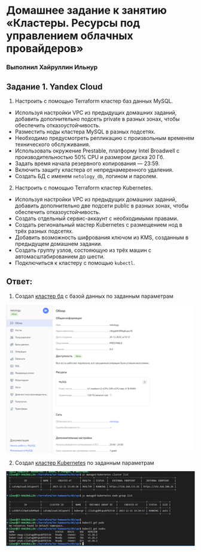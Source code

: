 # Домашнее задание к занятию «Кластеры. Ресурсы под управлением облачных провайдеров»  

### Выполнил Хайруллин Ильнур

## Задание 1. Yandex Cloud

1. Настроить с помощью Terraform кластер баз данных MySQL.

 - Используя настройки VPC из предыдущих домашних заданий, добавить дополнительно подсеть private в разных зонах, чтобы обеспечить отказоустойчивость. 
 - Разместить ноды кластера MySQL в разных подсетях.
 - Необходимо предусмотреть репликацию с произвольным временем технического обслуживания.
 - Использовать окружение Prestable, платформу Intel Broadwell с производительностью 50% CPU и размером диска 20 Гб.
 - Задать время начала резервного копирования — 23:59.
 - Включить защиту кластера от непреднамеренного удаления.
 - Создать БД с именем `netology_db`, логином и паролем.

2. Настроить с помощью Terraform кластер Kubernetes.

 - Используя настройки VPC из предыдущих домашних заданий, добавить дополнительно две подсети public в разных зонах, чтобы обеспечить отказоустойчивость.
 - Создать отдельный сервис-аккаунт с необходимыми правами. 
 - Создать региональный мастер Kubernetes с размещением нод в трёх разных подсетях.
 - Добавить возможность шифрования ключом из KMS, созданным в предыдущем домашнем задании.
 - Создать группу узлов, состояющую из трёх машин с автомасштабированием до шести.
 - Подключиться к кластеру с помощью `kubectl`.

## Ответ:


1.  Создал [кластер бд](https://github.com/khayrullinii/devops-netology/blob/master/14-cloud-04-clusters-khayrullin/mysql.tf) с базой данных по заданным параметрам

![1](img/1.png)

2. Cоздал [кластер Kubernetes](https://github.com/khayrullinii/devops-netology/blob/master/14-cloud-04-clusters-khayrullin/kuber.tf) по заданным параметрам

![2](img/2.png)